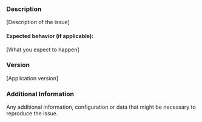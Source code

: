 <!--

Have you read DDF's Code of Conduct? By filing an Issue, you are
expected to comply with it, including treating everyone with respect:
https://github.com/codice/ddf/blob/master/.github/CODE_OF_CONDUCT.md

Do you want to ask a question? Are you looking for support? The DDF
Developers group - https://groups.google.com/forum/#!forum/ddf-developers
is the best place for getting support.

-->
### Description

[Description of the issue]

#### Expected behavior (if applicable):
[What you expect to happen]

<!--
***
If this issue is a bug uncomment this block
### Steps to Reproduce

1. [First Step]
2. [Second Step]
3. [and so on...]

#### Actual behavior:
[What actually happens]

#### Reproduces how often:
[What percentage of the time does it reproduce?]
***
-->

### Version
[Application version]

### Additional Information
Any additional information, configuration or data that might be necessary
to reproduce the issue.